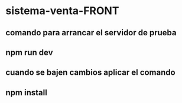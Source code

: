 # sistema-venta-FRONT

comando para arrancar el servidor de prueba
-------------------------------------------
npm run dev
-------------------------------------------
cuando se bajen cambios aplicar el comando
-------------------------------------------
npm install
-------------------------------------------
